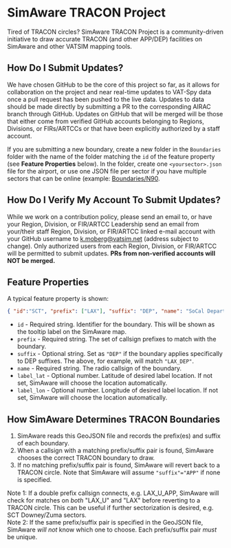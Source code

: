 # SimAware TRACON Project
Tired of TRACON circles? SimAware TRACON Project is a community-driven initiative to draw accurate TRACON (and other APP/DEP) facilities on SimAware and other VATSIM mapping tools.


## How Do I Submit Updates?

We have chosen GitHub to be the core of this project so far, as it allows for collaboration on the project and near real-time updates to VAT-Spy data once a pull request has been pushed to the live data. Updates to data should be made directly by submitting a PR to the corresponding AIRAC branch through GitHub. Updates on GitHub that will be merged will be those that either come from verified GitHub accounts belonging to Regions, Divisions, or FIRs/ARTCCs or that have been explicitly authorized by a staff account.

If you are submitting a new boundary, create a new folder in the `Boundaries` folder with the name of the folder matching the `id` of the feature property (see **Feature Properties** below). In the folder, create one `<yoursector>.json` file for the airport, or use one JSON file per sector if you have multiple sectors that can be online (example: [Boundaries/N90](https://github.com/vatsimnetwork/simaware-tracon-project/tree/main/Boundaries/N90).

## How Do I Verify My Account To Submit Updates?

While we work on a contribution policy, please send an email to, or have your Region, Division, or FIR/ARTCC Leadership send an email from your/their staff Region, Division, or FIR/ARTCC linked e-mail account with your GitHub username to k.moberg@vatsim.net (address subject to change). Only authorized users from each Region, Division, or FIR/ARTCC will be permitted to submit updates. **PRs from non-verified accounts will NOT be merged.**


## Feature Properties
A typical feature property is shown:

```json
{ "id":"SCT", "prefix": ["LAX"], "suffix": "DEP", "name": "SoCal Departure" }
```

* `id` - Required string. Identifier for the boundary. This will be shown as the tooltip label on the SimAware map.
* `prefix` - Required string. The set of callsign prefixes to match with the boundary.
* `suffix` - Optional string. Set as `"DEP"` if the boundary applies specifically to DEP suffixes. The above, for example, will match `"LAX_DEP"`.
* `name` - Required string. The radio callsign of the boundary.
* `label_lat` - Optional number. Latitude of desired label location. If not set, SimAware will choose the location automatically.
* `label_lon` - Optional number. Longitude of desired label location. If not set, SimAware will choose the location automatically.

## How SimAware Determines TRACON Boundaries
1. SimAware reads this GeoJSON file and records the prefix(es) and suffix of each boundary.
2. When a callsign with a matching prefix/suffix pair is found, SimAware chooses the correct TRACON boundary to draw.
3. If no matching prefix/suffix pair is found, SimAware will revert back to a TRACON circle.  Note that SimAware will assume `"suffix"="APP"` if none is specified.

Note 1: If a double prefix callsign connects, e.g. LAX_U_APP, SimAware will check for matches on *both* "LAX_U" and "LAX" before reverting to a TRACON circle.  This can be useful if further sectorization is desired, e.g. SCT Downey/Zuma sectors.  
Note 2: If the same prefix/suffix pair is specified in the GeoJSON file, SimAware *will not* know which one to choose.  Each prefix/suffix pair *must* be unique.

